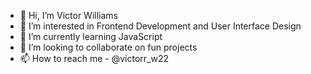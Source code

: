 - 👋 Hi, I’m Victor Williams
- 👀 I’m interested in Frontend Development and User Interface Design
- 🌱 I’m currently learning JavaScript
- 💞️ I’m looking to collaborate on fun projects
- 📫 How to reach me - @victorr_w22

<!---
victorcodess/victorcodess is a ✨ special ✨ repository because its `README.md` (this file) appears on your GitHub profile.
You can click the Preview link to take a look at your changes.
--->
